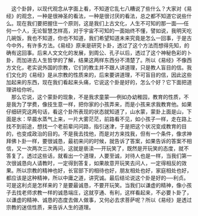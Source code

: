 &emsp;这个卦辞，以现代观念从字面上看，不知道它乱七八糟说了些什么？大家对《易经》的观念，一种是很神圣的看法，一种是很讨厌的看法，总之都不知道它说些什么。现在我们要把握住一个原则，这是我们上古文化，人生不可知的那一面──任何一个人，无论智慧怎样高，对于宇宙不可知的一面始终不懂，譬如说，我明天吃几碗饭，我也不知道，你也不知道，我们希望知道未来究竟是怎么一回事，于是古今中外，有许多方法。《易经》原来是研究卜卦，透过了这个方法而想得先知，的确有这回事。后来人文文化的发展，到周公、孔子以后，透过了这个神秘色彩的卜卦，而加进去人生哲学的了解，结果这两样东西分不清楚了。所以《易经》不像西方文化，老实说外国的宗教，它们的教主并不跟人讲道理，只是教人盲目的信。我们文化的《易经》是从宗教的性质来的，后来要讲道理，不可盲目的信，因此这些加起来的东西，现在我们看起来头痛，它说这个卦是好的，怎么个好？它下面把道理讲给你听。<br>&emsp;那么它说，这个蒙卦的现象，不是我求童蒙──例如办幼稚园，教育的性质，不是我为了学费，像技生意一样，把你家的小孩弄来，而是小孩来求我教育他。如果仔细研究这两句话，看这个卦所表现的状态就知道了，山水蒙，蒙卦上面是山，下面是水：早晨水蒸气上来，一片大雾茫茫，前路看不见，如小孩子一样，走在路上找不到前途，想找一个老前辈问问路，指引迷津，于是把这个状况变成教育的目的，也变成政治的目的。不是我去找他，而是对方来找我，但有一个条件，像求神拜佛卜卦一样，要很诚恳，最初来问的时候，就告诉了答案，如果告诉的答案不相信，又一次两次三次再问，这就是亵渎──开玩笑了，既然是开玩笑的态度，就不答复了。透过这些话，就看出一个道理，人要至诚，对待人也是一样，当我们第一次很诚恳向人请教时，一定得到答复，如果故意开玩笑去问人，一定得相反的效果。所以宗教的精神也好，长官部下的相待也好，朋友相处也好，家庭相处也好，都应该是这种精神，所以中庸之道，讲究诚。最后结论说这个卦是好的──利贞。可是这利贞是怎样来的？是要最诚恳，不要开玩笑。当我们以谦虚的精神，像小孩子去找老师求教一样的诚恳端庄，这就亨通、有利，这样看起来，不必要卜卦了，以谦虚的精神、诚恳的态度去做人做事，又何必去求菩萨呢？所以《易经》是透过宗教的迷信性质，来告诉人生的道理。<br>